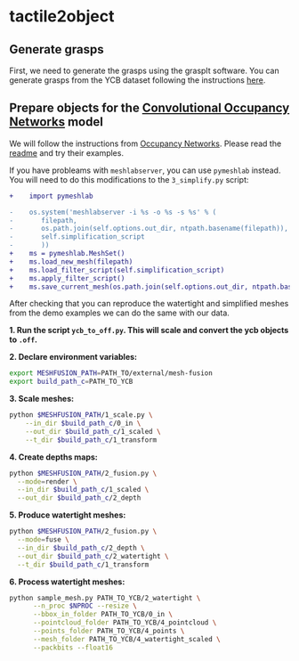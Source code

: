 # tactile2object


## Generate grasps
First, we need to generate the grasps using the graspIt software. You can generate grasps from the YCB dataset following the instructions [here](https://github.com/lucas-ventura/mano_grasp#generate-grasps-from-ybc-dataset).

## Prepare objects for the [Convolutional Occupancy Networks](https://github.com/autonomousvision/convolutional_occupancy_networks) model
We will follow the instructions from [Occupancy Networks](https://github.com/autonomousvision/occupancy_networks). Please read the [readme](https://github.com/autonomousvision/occupancy_networks/tree/master/external/mesh-fusion) and try their examples. 

If you have probleams with `meshlabserver`, you can use `pymeshlab` instead. You will need to do this modifications to the `3_simplify.py` script:
```diff
+    import pymeshlab
```
```diff
-    os.system('meshlabserver -i %s -o %s -s %s' % (
-       filepath,
-       os.path.join(self.options.out_dir, ntpath.basename(filepath)),
-       self.simplification_script
-       ))
+    ms = pymeshlab.MeshSet()
+    ms.load_new_mesh(filepath)
+    ms.load_filter_script(self.simplification_script)
+    ms.apply_filter_script()
+    ms.save_current_mesh(os.path.join(self.options.out_dir, ntpath.basename(filepath)))
```

After checking that you can reproduce the watertight and simplified meshes from the demo examples we can do the same with our data.


**1. Run the script `ycb_to_off.py`. This will scale and convert the ycb objects to `.off`.**

**2. Declare environment variables:**
```bash
export MESHFUSION_PATH=PATH_TO/external/mesh-fusion
export build_path_c=PATH_TO_YCB
```

**3. Scale meshes:**
```bash
python $MESHFUSION_PATH/1_scale.py \
    --in_dir $build_path_c/0_in \
    --out_dir $build_path_c/1_scaled \
    --t_dir $build_path_c/1_transform
```

**4. Create depths maps:**
```bash
python $MESHFUSION_PATH/2_fusion.py \
  --mode=render \
  --in_dir $build_path_c/1_scaled \
  --out_dir $build_path_c/2_depth
```

**5. Produce watertight meshes:**
```bash
python $MESHFUSION_PATH/2_fusion.py \
  --mode=fuse \
  --in_dir $build_path_c/2_depth \
  --out_dir $build_path_c/2_watertight \
  --t_dir $build_path_c/1_transform
```

**6. Process watertight meshes:**
```bash
python sample_mesh.py PATH_TO_YCB/2_watertight \
      --n_proc $NPROC --resize \
      --bbox_in_folder PATH_TO_YCB/0_in \
      --pointcloud_folder PATH_TO_YCB/4_pointcloud \
      --points_folder PATH_TO_YCB/4_points \
      --mesh_folder PATH_TO_YCB/4_watertight_scaled \
      --packbits --float16
```
